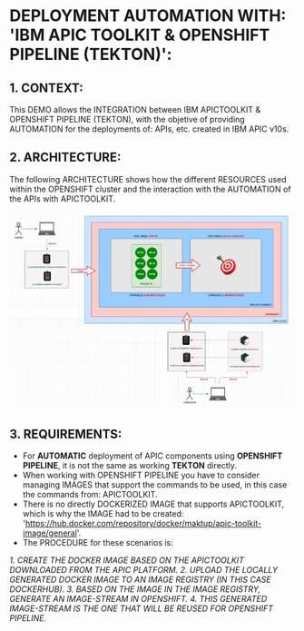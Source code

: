 # DEPLOYMENT AUTOMATION WITH: 'IBM APIC TOOLKIT & OPENSHIFT PIPELINE (TEKTON)': 

## 1. CONTEXT:
This DEMO allows the INTEGRATION between IBM APICTOOLKIT & OPENSHIFT PIPELINE (TEKTON), with the objetive of providing AUTOMATION for the deployments of: APIs, etc. created in IBM APIC v10s.


## 2. ARCHITECTURE:
The following ARCHITECTURE shows how the different RESOURCES used within the OPENSHIFT cluster and the interaction with the AUTOMATION of the APIs with APICTOOLKIT.

![alt text](https://github.com/maktup/apic10-deployment-tekton/blob/main/IMAGEN/Automatizacion%20Despliegues%20APIC%20(Arquitectura).jpg?raw=true)


## 3. REQUIREMENTS:

- For **AUTOMATIC** deployment of APIC components using **OPENSHIFT PIPELINE**, it is not the same as working **TEKTON** directly.
- When working with OPENSHIFT PIPELINE you have to consider managing IMAGES that support the commands to be used, in this case the commands from: APICTOOLKIT.
- There is no directly DOCKERIZED IMAGE that supports APICTOOLKIT, which is why the IMAGE had to be created: 'https://hub.docker.com/repository/docker/maktup/apic-toolkit-image/general'.
- The PROCEDURE for these scenarios is:

*1. CREATE THE DOCKER IMAGE BASED ON THE APICTOOLKIT DOWNLOADED FROM THE APIC PLATFORM.*
*2. UPLOAD THE LOCALLY GENERATED DOCKER IMAGE TO AN IMAGE REGISTRY (IN THIS CASE DOCKERHUB).*
*3. BASED ON THE IMAGE IN THE IMAGE REGISTRY, GENERATE AN IMAGE-STREAM IN OPENSHIFT.*
*4. THIS GENERATED IMAGE-STREAM IS THE ONE THAT WILL BE REUSED FOR OPENSHIFT PIPELINE.*
